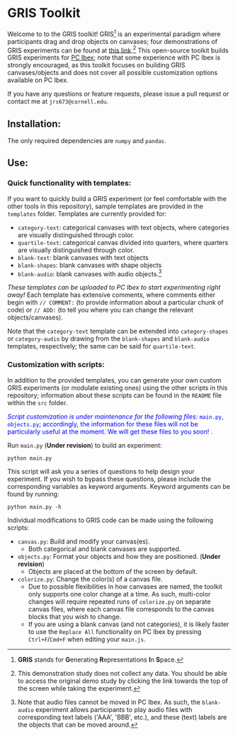 # GRIS Toolkit

  Welcome to to the GRIS toolkit! GRIS[^1] is an experimental paradigm where participants drag and drop objects on canvases; four demonstrations of GRIS experiments can be found at [this link](https://farm.pcibex.net/r/vxZDAe/).[^2] This open-source toolkit builds GRIS experiments for [PC Ibex](https://doc.pcibex.net/); note that some experience with PC Ibex is strongly encouraged, as this toolkit focuses on building GRIS canvases/objects and does not cover all possible customization options available on PC Ibex.

If you have any questions or feature requests, please issue a pull request or contact me at `jrs673@cornell.edu`.  


## Installation:
The only required dependencies are `numpy` and `pandas`.

## Use:

### Quick functionality with templates:
If you want to quickly build a GRIS experiment (or feel comfortable with the other tools in this repository), sample templates are provided in the `templates` folder. Templates are currently provided for:
- `category-text`: categorical canvases with text objects, where categories are visually distinguished through color.
- `quartile-text`: categorical canvas divided into quarters, where quarters are visually distinguished through color.
- `blank-text`: blank canvases with text objects
- `blank-shapes`: blank canvases with shape objects
- `blank-audio`: blank canvases with audio objects.[^3]

*These templates can be uploaded to PC Ibex to start experimenting right away!* Each template has extensive comments, where comments either begin with `// COMMENT:` (to provide information about a particular chunk of code) or `// ADD:` (to tell you where you can change the relevant objects/canvases).


Note that the `category-text` template can be extended into `category-shapes` or `category-audio` by drawing from the `blank-shapes` and `blank-audio` templates, respectively; the same can be said for `quartile-text`.


### Customization with scripts:
In addition to the provided templates, you can generate your own custom GRIS experiments (or modulate existing ones) using the other scripts in this repository; information about these scripts can be found in the `README` file within the `src` folder. 

<span style="color:blue">*Script customization is under maintenance for the following files:* `main.py`, `objects.py`; accordingly, the information for these files will not be particularly useful at the moment. We will get these files to you soon! </span>.



Run `main.py` (**Under revision**) to build an experiment:


```
python main.py
```
This script will ask you a series of questions to help design your experiment. If you wish to bypass these questions, please include the corresponding variables as keyword arguments. Keyword arguments can be found by running:

```
python main.py -h
```


Individual modifications to GRIS code can be made using the following scripts:
- `canvas.py`: Build and modify your canvas(es).
  - Both categorical and blank canvases are supported.
- `objects.py`: Format your objects and how they are positioned. (**Under revision**)
  - Objects are placed at the bottom of the screen by default.
- `colorize.py`: Change the color(s) of a canvas file.
  - Due to possible flexibilities in how canvases are named, the toolkit only supports one color change at a time. As such, multi-color changes will require repeated runs of `colorize.py` on separate canvas files, where each canvas file corresponds to the canvas blocks that you wish to change.
  - If you are using a blank canvas (and not categories), it is likely faster to use the `Replace All` functionality on PC Ibex by pressing `Ctrl+F`/`Cmd+F` when editing your `main.js`.










[^1]: **GRIS** stands for **G**enerating **R**epresentations **I**n **S**pace.
[^2]: This demonstration study does not collect any data. You should be able to access the original demo study by clicking the link towards the top of the screen  while taking the experiment. 
[^3]: Note that audio files cannot be moved in PC Ibex. As such, the `blank-audio` experiment allows participants to play audio files with corresponding text labels ('AAA', 'BBB', etc.), and these (text) labels are the objects that can be moved around. 
